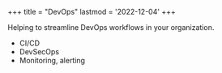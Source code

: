 +++
title = "DevOps"
lastmod = '2022-12-04'
+++

Helping to streamline DevOps workflows in your organization.

<!--more-->

* CI/CD
* DevSecOps
* Monitoring, alerting
